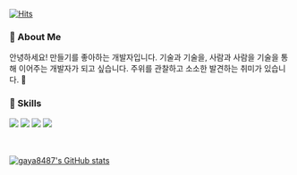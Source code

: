 [![Hits](https://hits.seeyoufarm.com/api/count/incr/badge.svg?url=https%3A%2F%2Fgithub.com%2Fgjbae1212%2Fhit-counter&count_bg=%2379C83D&title_bg=%23555555&icon=&icon_color=%23E7E7E7&title=hits&edge_flat=false)](https://hits.seeyoufarm.com)
<br>

### 👋 About Me
안녕하세요! 만들기를 좋아하는 개발자입니다.
기술과 기술을, 사람과 사람을 기술을 통해 이어주는 개발자가 되고 싶습니다.
주위를 관찰하고 소소한 발견하는 취미가 있습니다. 🦉


### 🔨 Skills

<div>
  <img src="https://img.shields.io/badge/Java-red?style=flat-square&logo=Java&logoColor=white"/></a> 
  <img src="https://img.shields.io/badge/spring-brightgreen?style=flat-square&logo=Spring&logoColor=white"/></a> 
  <img src="https://img.shields.io/badge/Javascript-ffb13b?style=flat-square&logo=Javascript&logoColor=white"/></a> 
  <img src="https://img.shields.io/badge/Mysql-E6B91E?style=flat-square&logo=MySql&logoColor=white"/></a>
</div>

<br>
<br>

[![gaya8487's GitHub stats](https://github-readme-stats.vercel.app/api?username=gaya8487&show_icons=true&theme=nord)](https://github.com/anuraghazra/github-readme-stats)


<!--
**gaya8487/gaya8487** is a ✨ _special_ ✨ repository because its `README.md` (this file) appears on your GitHub profile.

Here are some ideas to get you started:

- 🔭 I’m currently working on ...
- 🌱 I’m currently learning ...
- 👯 I’m looking to collaborate on ...
- 🤔 I’m looking for help with ...
- 💬 Ask me about ...
- 📫 How to reach me: ...
- 😄 Pronouns: ...
- ⚡ Fun fact: ...
-->
